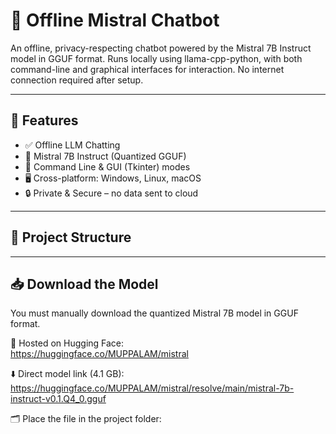 # 🧠 Offline Mistral Chatbot

An offline, privacy-respecting chatbot powered by the Mistral 7B Instruct model in GGUF format. Runs locally using llama-cpp-python, with both command-line and graphical interfaces for interaction. No internet connection required after setup.

---

## 🚀 Features

- ✅ Offline LLM Chatting
- 🧠 Mistral 7B Instruct (Quantized GGUF)
- 💬 Command Line & GUI (Tkinter) modes
- 🖥️ Cross-platform: Windows, Linux, macOS
- 🔒 Private & Secure – no data sent to cloud

---

## 📁 Project Structure


---

## 📥 Download the Model

You must manually download the quantized Mistral 7B model in GGUF format.

🔗 Hosted on Hugging Face:  
https://huggingface.co/MUPPALAM/mistral

⬇️ Direct model link (4.1 GB):  
https://huggingface.co/MUPPALAM/mistral/resolve/main/mistral-7b-instruct-v0.1.Q4_0.gguf

🗂️ Place the file in the project folder:

